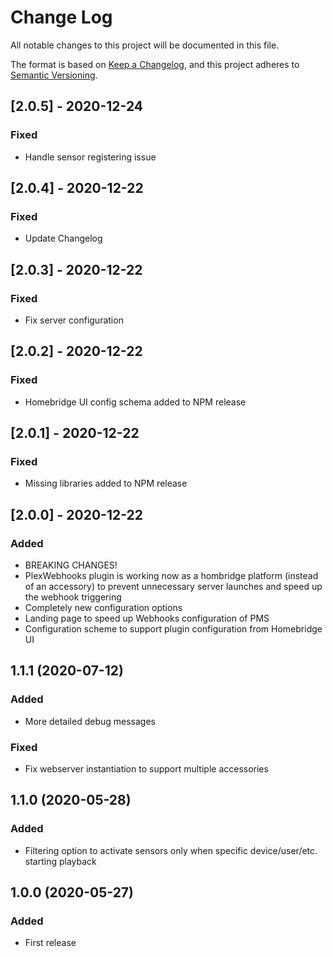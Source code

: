 # Change Log

All notable changes to this project will be documented in this file.

The format is based on [Keep a Changelog](https://keepachangelog.com/en/1.0.0/),
and this project adheres to [Semantic Versioning](https://semver.org/spec/v2.0.0.html).

## [2.0.5] - 2020-12-24
### Fixed
* Handle sensor registering issue

## [2.0.4] - 2020-12-22
### Fixed
* Update Changelog

## [2.0.3] - 2020-12-22
### Fixed
* Fix server configuration

## [2.0.2] - 2020-12-22
### Fixed
* Homebridge UI config schema added to NPM release

## [2.0.1] - 2020-12-22
### Fixed
* Missing libraries added to NPM release

## [2.0.0] - 2020-12-22
### Added
* BREAKING CHANGES!
* PlexWebhooks plugin is working now as a hombridge platform (instead of an accessory) to prevent unnecessary server launches and speed up the webhook triggering
* Completely new configuration options
* Landing page to speed up Webhooks configuration of PMS
* Configuration scheme to support plugin configuration from Homebridge UI

## 1.1.1 (2020-07-12)
### Added
* More detailed debug messages

### Fixed
* Fix webserver instantiation to support multiple accessories

## 1.1.0 (2020-05-28)
### Added

* Filtering option to activate sensors only when specific device/user/etc. starting playback

## 1.0.0 (2020-05-27)
### Added

* First release
